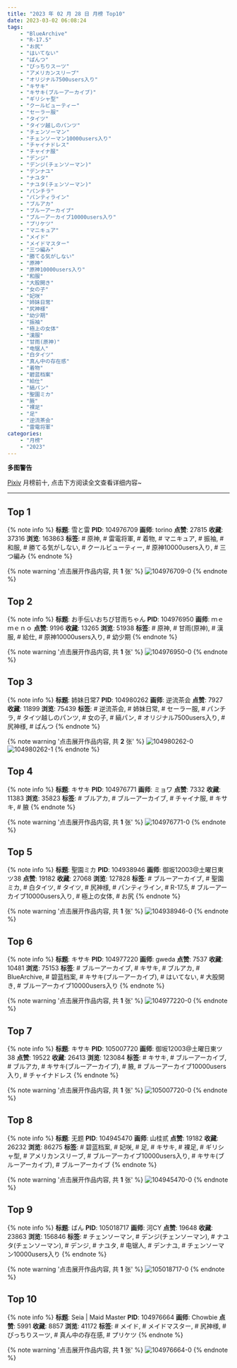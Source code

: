 ```yaml
---
title: "2023 年 02 月 28 日 月榜 Top10"
date: 2023-03-02 06:08:24
tags:
    - "BlueArchive"
    - "R-17.5"
    - "お尻"
    - "はいてない"
    - "ぱんつ"
    - "ぴっちりスーツ"
    - "アメリカンスリーブ"
    - "オリジナル7500users入り"
    - "キサキ"
    - "キサキ(ブルーアーカイブ)"
    - "ギリシャ型"
    - "クールビューティー"
    - "セーラー服"
    - "タイツ"
    - "タイツ越しのパンツ"
    - "チェンソーマン"
    - "チェンソーマン10000users入り"
    - "チャイナドレス"
    - "チャイナ服"
    - "デンジ"
    - "デンジ(チェンソーマン)"
    - "デンナユ"
    - "ナユタ"
    - "ナユタ(チェンソーマン)"
    - "パンチラ"
    - "パンティライン"
    - "ブルアカ"
    - "ブルーアーカイブ"
    - "ブルーアーカイブ10000users入り"
    - "プリケツ"
    - "マニキュア"
    - "メイド"
    - "メイドマスター"
    - "三つ編み"
    - "勝てる気がしない"
    - "原神"
    - "原神10000users入り"
    - "和服"
    - "大股開き"
    - "女の子"
    - "妃咲"
    - "姉妹日常"
    - "尻神様"
    - "幼少期"
    - "振袖"
    - "極上の女体"
    - "漢服"
    - "甘雨(原神)"
    - "电锯人"
    - "白タイツ"
    - "真ん中の存在感"
    - "着物"
    - "碧蓝档案"
    - "給仕"
    - "縞パン"
    - "聖園ミカ"
    - "腋"
    - "裸足"
    - "足"
    - "逆流茶会"
    - "雷電将軍"
categories:
    - "月榜"
    - "2023"
---
```


<i class="fa fa-triangle-exclamation"></i>**多图警告**<i class="fa fa-triangle-exclamation"></i>

[Pixiv](https://www.pixiv.net/) 月榜前十, 点击下方阅读全文查看详细内容~

<!-- more -->

---

## Top 1

{% note info %}
**标题**: 雪と雷
**PID**: 104976709 **画师**: torino
**点赞**: 27815 **收藏**: 37316 **浏览**: 163863
**标签**: # 原神, # 雷電将軍, # 着物, # マニキュア, # 振袖, # 和服, # 勝てる気がしない, # クールビューティー, # 原神10000users入り, # 三つ編み
{% endnote %}

{% note warning '点击展开作品内容, 共 **1** 张' %}
![104976709-0](https://i.pixiv.re/img-original/img/2023/02/01/00/00/41/104976709_p0.jpg)
{% endnote %}

## Top 2

{% note info %}
**标题**: お手伝いおちび甘雨ちゃん
**PID**: 104976950 **画师**: ｍｅｍｅｎｏ
**点赞**: 9196 **收藏**: 13265 **浏览**: 51938
**标签**: # 原神, # 甘雨(原神), # 漢服, # 給仕, # 原神10000users入り, # 幼少期
{% endnote %}

{% note warning '点击展开作品内容, 共 **1** 张' %}
![104976950-0](https://i.pixiv.re/img-original/img/2023/02/01/00/02/19/104976950_p0.png)
{% endnote %}

## Top 3

{% note info %}
**标题**: 姉妹日常7
**PID**: 104980262 **画师**: 逆流茶会
**点赞**: 7927 **收藏**: 11899 **浏览**: 75439
**标签**: # 逆流茶会, # 姉妹日常, # セーラー服, # パンチラ, # タイツ越しのパンツ, # 女の子, # 縞パン, # オリジナル7500users入り, # 尻神様, # ぱんつ
{% endnote %}

{% note warning '点击展开作品内容, 共 **2** 张' %}
![104980262-0](https://i.pixiv.re/img-original/img/2023/02/01/02/10/43/104980262_p0.jpg)
![104980262-1](https://i.pixiv.re/img-original/img/2023/02/01/02/10/43/104980262_p1.jpg)
{% endnote %}

## Top 4

{% note info %}
**标题**: キサキ
**PID**: 104976771 **画师**: ミョワ
**点赞**: 7332 **收藏**: 11383 **浏览**: 35823
**标签**: # ブルアカ, # ブルーアーカイブ, # チャイナ服, # キサキ, # 腋
{% endnote %}

{% note warning '点击展开作品内容, 共 **1** 张' %}
![104976771-0](https://i.pixiv.re/img-original/img/2023/02/01/00/01/01/104976771_p0.png)
{% endnote %}

## Top 5

{% note info %}
**标题**: 聖園ミカ
**PID**: 104938946 **画师**: 御坂12003@土曜日東ツ38
**点赞**: 19182 **收藏**: 27068 **浏览**: 127828
**标签**: # ブルーアーカイブ, # 聖園ミカ, # 白タイツ, # タイツ, # 尻神様, # パンティライン, # R-17.5, # ブルーアーカイブ10000users入り, # 極上の女体, # お尻
{% endnote %}

{% note warning '点击展开作品内容, 共 **1** 张' %}
![104938946-0](https://i.pixiv.re/img-original/img/2023/01/30/17/47/48/104938946_p0.jpg)
{% endnote %}

## Top 6

{% note info %}
**标题**: キサキ
**PID**: 104977220 **画师**: gweda
**点赞**: 7537 **收藏**: 10481 **浏览**: 75153
**标签**: # ブルーアーカイブ, # キサキ, # ブルアカ, # BlueArchive, # 碧蓝档案, # キサキ(ブルーアーカイブ), # はいてない, # 大股開き, # ブルーアーカイブ10000users入り
{% endnote %}

{% note warning '点击展开作品内容, 共 **1** 张' %}
![104977220-0](https://i.pixiv.re/img-original/img/2023/02/01/00/07/19/104977220_p0.png)
{% endnote %}

## Top 7

{% note info %}
**标题**: キサキ
**PID**: 105007720 **画师**: 御坂12003@土曜日東ツ38
**点赞**: 19522 **收藏**: 26413 **浏览**: 123084
**标签**: # キサキ, # ブルーアーカイブ, # ブルアカ, # キサキ(ブルーアーカイブ), # 腋, # ブルーアーカイブ10000users入り, # チャイナドレス
{% endnote %}

{% note warning '点击展开作品内容, 共 **1** 张' %}
![105007720-0](https://i.pixiv.re/img-original/img/2023/02/02/03/54/59/105007720_p0.jpg)
{% endnote %}

## Top 8

{% note info %}
**标题**: 无题
**PID**: 104945470 **画师**: 山桂贰
**点赞**: 19182 **收藏**: 26232 **浏览**: 86275
**标签**: # 碧蓝档案, # 妃咲, # 足, # キサキ, # 裸足, # ギリシャ型, # アメリカンスリーブ, # ブルーアーカイブ10000users入り, # キサキ(ブルーアーカイブ), # ブルーアーカイブ
{% endnote %}

{% note warning '点击展开作品内容, 共 **1** 张' %}
![104945470-0](https://i.pixiv.re/img-original/img/2023/01/30/21/48/13/104945470_p0.jpg)
{% endnote %}

## Top 9

{% note info %}
**标题**: ばん
**PID**: 105018717 **画师**: 河CY
**点赞**: 19648 **收藏**: 23863 **浏览**: 156846
**标签**: # チェンソーマン, # デンジ(チェンソーマン), # ナユタ(チェンソーマン), # デンジ, # ナユタ, # 电锯人, # デンナユ, # チェンソーマン10000users入り
{% endnote %}

{% note warning '点击展开作品内容, 共 **1** 张' %}
![105018717-0](https://i.pixiv.re/img-original/img/2023/02/02/18/30/04/105018717_p0.jpg)
{% endnote %}

## Top 10

{% note info %}
**标题**: Seia | Maid Master
**PID**: 104976664 **画师**: Chowbie
**点赞**: 5991 **收藏**: 8857 **浏览**: 41172
**标签**: # メイド, # メイドマスター, # 尻神様, # ぴっちりスーツ, # 真ん中の存在感, # プリケツ
{% endnote %}

{% note warning '点击展开作品内容, 共 **1** 张' %}
![104976664-0](https://i.pixiv.re/img-original/img/2023/02/01/00/00/29/104976664_p0.png)
{% endnote %}

